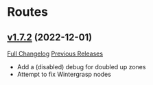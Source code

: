 # Routes

## [v1.7.2](https://github.com/Nevcairiel/Routes/tree/v1.7.2) (2022-12-01)
[Full Changelog](https://github.com/Nevcairiel/Routes/compare/v1.7.1...v1.7.2) [Previous Releases](https://github.com/Nevcairiel/Routes/releases)

- Add a (disabled) debug for doubled up zones  
- Attempt to fix Wintergrasp nodes  
